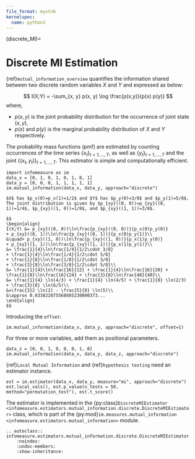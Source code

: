 ```yaml
---
file_format: mystnb
kernelspec:
  name: python3
---
```

(discrete_MI)=
# Discrete MI Estimation
{ref}`mutual_information_overview` quantifies the information shared between two discrete random variables $X$ and $Y$ and expressed as below:

$$
I(X;Y) = -\sum_{x, y} p(x, y) \log \frac{p(x,y)}{p(x) p(y)}
$$
where,
- $p(x,y)$ is the joint probability distribution for the occurrence of joint state $(x,y)$,
- $p(x)$ and $p(y)$ is the marginal probability distribution of $X$ and $Y$ respectively.

The probability mass functions (pmf) are estimated by counting occurrences of
the time series $\{x_t\}_{t=1, \ldots, T}$,
as well as $\{y_t\}_{t=1, \ldots, T}$ and the joint
$\{(x_t, y_t)\}_{t=1, \ldots, T}$.
This estimator is simple and computationally efficient.


```{code-cell}
import infomeasure as im
data_x = [0, 1, 0, 1, 0, 1, 0, 1]
data_y = [0, 0, 0, 1, 1, 1, 1, 1]
im.mutual_information(data_x, data_y, approach="discrete")
```

```{admonition} Example
$X$ has $p_x(0)=p_x(1)=1/2$ and $Y$ has $p_y(0)=3/8$ and $p_y(1)=5/8$.
The joint distribution is given by $p_{xy}((0, 0))=p_{xy}((0, 1))=1/4$, $p_{xy}((1, 0))=1/8$, and $p_{xy}((1, 1))=3/8$.

$$
\begin{align}
I(X;Y) &= p_{xy}((0, 0))\ln\frac{p_{xy}((0, 0))}{p_x(0)p_y(0)}
+ p_{xy}((0, 1))\ln\frac{p_{xy}((0, 1))}{p_x(0)p_y(1)}\\
&\quad+ p_{xy}((1, 0))\ln\frac{p_{xy}((1, 0))}{p_x(1)p_y(0)}
+ p_{xy}((1, 1))\ln\frac{p_{xy}((1, 1))}{p_x(1)p_y(1)}\\
&= \frac{1}{4}\ln\frac{1/4}{1/2\cdot 3/8}
+ \frac{1}{4}\ln\frac{1/4}{1/2\cdot 5/8}
+ \frac{1}{8}\ln\frac{1/8}{1/2\cdot 3/8}
+ \frac{3}{8}\ln\frac{3/8}{1/2\cdot 5/8}\\
&= \frac{1}{4}\ln\frac{16}{12} + \frac{1}{4}\ln\frac{16}{20} + \frac{1}{8}\ln\frac{16}{24} + \frac{3}{8}\ln\frac{48}{40}\\
&= \frac{1}{4} \ln(4/3) + \frac{1}{4} \ln(4/5) + \frac{1}{8} \ln(2/3) + \frac{3}{8} \ln(6/5)\\
&=\frac{3}2 \ln(2) - \frac{5}{8} \ln(5)\\
&\approx 0.033822075568605230000373...
\end{align}
$$
```

Introducing the `offset`:

```{code-cell}
im.mutual_information(data_x, data_y, approach="discrete", offset=1)
```

For three or more variables, add them as positional parameters.

```{code-cell}
data_z = [0, 0, 1, 0, 0, 0, 1, 0]
im.mutual_information(data_x, data_y, data_z, approach="discrete")
```

{ref}`Local Mutual Information` and {ref}`hypothesis testing` need an estimator instance.

```{code-cell}
est = im.estimator(data_x, data_y, measure="mi", approach="discrete")
est.local_vals(), est.p_value(n_tests = 50, method="permutation_test"), est.t_score()
```


The estimator is implemented in the {py:class}`DiscreteMIEstimator <infomeasure.estimators.mutual_information.discrete.DiscreteMIEstimator>` class,
which is part of the {py:mod}`im.measures.mutual_information <infomeasure.estimators.mutual_information>` module.

```{eval-rst}
.. autoclass:: infomeasure.estimators.mutual_information.discrete.DiscreteMIEstimator
    :noindex:
    :undoc-members:
    :show-inheritance:
```